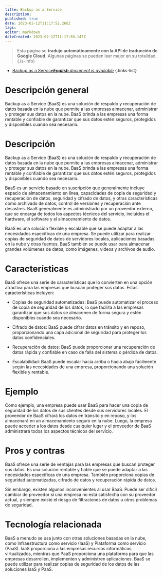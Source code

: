 ```yaml
---
title: Backup as a Service
description: 
published: true
date: 2023-02-12T11:17:52.268Z
tags: 
editor: markdown
dateCreated: 2023-02-12T11:17:50.147Z
---
```


> Esta página se **tradujo automáticamente con la API de traducción de Google Cloud**.
Algunas páginas se pueden leer mejor en su totalidad.{.is-info}



- [Backup as a Service***English** document is available*](/en/Knowledge-base/Dictionary/backup-as-a-service)
{.links-list}


# Descripción general
Backup as a Service (BaaS) es una solución de respaldo y recuperación de datos basada en la nube que permite a las empresas almacenar, administrar y proteger sus datos en la nube. BaaS brinda a las empresas una forma rentable y confiable de garantizar que sus datos estén seguros, protegidos y disponibles cuando sea necesario.

# Descripción
Backup as a Service (BaaS) es una solución de respaldo y recuperación de datos basada en la nube que permite a las empresas almacenar, administrar y proteger sus datos en la nube. BaaS brinda a las empresas una forma rentable y confiable de garantizar que sus datos estén seguros, protegidos y disponibles cuando sea necesario.

BaaS es un servicio basado en suscripción que generalmente incluye espacio de almacenamiento en línea, capacidades de copia de seguridad y recuperación de datos, seguridad y cifrado de datos, y otras características como archivado de datos, control de versiones y recuperación ante desastres. BaaS generalmente es administrado por un proveedor externo, que se encarga de todos los aspectos técnicos del servicio, incluidos el hardware, el software y el almacenamiento de datos.

BaaS es una solución flexible y escalable que se puede adaptar a las necesidades específicas de una empresa. Se puede utilizar para realizar copias de seguridad de datos de servidores locales, aplicaciones basadas en la nube y otras fuentes. BaaS también se puede usar para almacenar grandes volúmenes de datos, como imágenes, videos y archivos de audio.

# Características
BaaS ofrece una serie de características que lo convierten en una opción atractiva para las empresas que buscan proteger sus datos. Estas características incluyen:

- Copias de seguridad automatizadas: BaaS puede automatizar el proceso de copia de seguridad de los datos, lo que facilita a las empresas garantizar que sus datos se almacenen de forma segura y estén disponibles cuando sea necesario.

- Cifrado de datos: BaaS puede cifrar datos en tránsito y en reposo, proporcionando una capa adicional de seguridad para proteger los datos confidenciales.

- Recuperación de datos: BaaS puede proporcionar una recuperación de datos rápida y confiable en caso de falla del sistema o pérdida de datos.

- Escalabilidad: BaaS puede escalar hacia arriba o hacia abajo fácilmente según las necesidades de una empresa, proporcionando una solución flexible y rentable.

# Ejemplo
Como ejemplo, una empresa puede usar BaaS para hacer una copia de seguridad de los datos de sus clientes desde sus servidores locales. El proveedor de BaaS cifrará los datos en tránsito y en reposo, y los almacenará en un almacenamiento seguro en la nube. Luego, la empresa puede acceder a los datos desde cualquier lugar y el proveedor de BaaS administrará todos los aspectos técnicos del servicio.

# Pros y contras
BaaS ofrece una serie de ventajas para las empresas que buscan proteger sus datos. Es una solución rentable y fiable que se puede adaptar a las necesidades específicas de una empresa. También proporciona copias de seguridad automatizadas, cifrado de datos y recuperación rápida de datos.

Sin embargo, existen algunos inconvenientes al usar BaaS. Puede ser difícil cambiar de proveedor si una empresa no está satisfecha con su proveedor actual, y siempre existe el riesgo de filtraciones de datos u otros problemas de seguridad.

# Tecnología relacionada
BaaS a menudo se usa junto con otras soluciones basadas en la nube, como Infraestructura como servicio (IaaS) y Plataforma como servicio (PaaS). IaaS proporciona a las empresas recursos informáticos virtualizados, mientras que PaaS proporciona una plataforma para que las empresas desarrollen, implementen y administren aplicaciones. BaaS se puede utilizar para realizar copias de seguridad de los datos de las soluciones IaaS y PaaS.